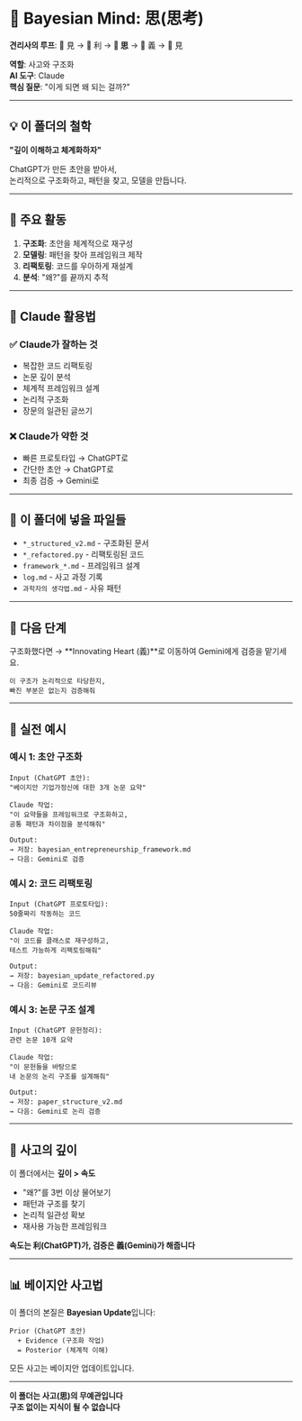 # 🐅 Bayesian Mind: 思(思考)

**견리사의 루프**: 👾 見 → 🐙 利 → **🐅 思** → 🐢 義 → 👾 見

**역할**: 사고와 구조화  
**AI 도구**: Claude  
**핵심 질문**: "이게 되면 왜 되는 걸까?"

---

## 💡 이 폴더의 철학

**"깊이 이해하고 체계화하자"**

ChatGPT가 만든 초안을 받아서,  
논리적으로 구조화하고, 패턴을 찾고, 모델을 만듭니다.

---

## 📝 주요 활동

1. **구조화**: 초안을 체계적으로 재구성
2. **모델링**: 패턴을 찾아 프레임워크 제작
3. **리팩토링**: 코드를 우아하게 재설계
4. **분석**: "왜?"를 끝까지 추적

---

## 🎯 Claude 활용법

### ✅ Claude가 잘하는 것
- 복잡한 코드 리팩토링
- 논문 깊이 분석
- 체계적 프레임워크 설계
- 논리적 구조화
- 장문의 일관된 글쓰기

### ❌ Claude가 약한 것
- 빠른 프로토타입 → ChatGPT로
- 간단한 초안 → ChatGPT로
- 최종 검증 → Gemini로

---

## 📂 이 폴더에 넣을 파일들

- `*_structured_v2.md` - 구조화된 문서
- `*_refactored.py` - 리팩토링된 코드
- `framework_*.md` - 프레임워크 설계
- `log.md` - 사고 과정 기록
- `과학자의 생각법.md` - 사유 패턴

---

## 🔄 다음 단계

구조화했다면 → **Innovating Heart (義)**로 이동하여 Gemini에게 검증을 맡기세요.

```
이 구조가 논리적으로 타당한지,
빠진 부분은 없는지 검증해줘
```

---

## 🎨 실전 예시

### 예시 1: 초안 구조화
```
Input (ChatGPT 초안):
"베이지안 기업가정신에 대한 3개 논문 요약"

Claude 작업:
"이 요약들을 프레임워크로 구조화하고,
공통 패턴과 차이점을 분석해줘"

Output:
→ 저장: bayesian_entrepreneurship_framework.md
→ 다음: Gemini로 검증
```

### 예시 2: 코드 리팩토링
```
Input (ChatGPT 프로토타입):
50줄짜리 작동하는 코드

Claude 작업:
"이 코드를 클래스로 재구성하고,
테스트 가능하게 리팩토링해줘"

Output:
→ 저장: bayesian_update_refactored.py
→ 다음: Gemini로 코드리뷰
```

### 예시 3: 논문 구조 설계
```
Input (ChatGPT 문헌정리):
관련 논문 10개 요약

Claude 작업:
"이 문헌들을 바탕으로
내 논문의 논리 구조를 설계해줘"

Output:
→ 저장: paper_structure_v2.md
→ 다음: Gemini로 논리 검증
```

---

## 🧠 사고의 깊이

이 폴더에서는 **깊이 > 속도**

- "왜?"를 3번 이상 물어보기
- 패턴과 구조를 찾기
- 논리적 일관성 확보
- 재사용 가능한 프레임워크

**속도는 利(ChatGPT)가, 검증은 義(Gemini)가 해줍니다**

---

## 📊 베이지안 사고법

이 폴더의 본질은 **Bayesian Update**입니다:

```
Prior (ChatGPT 초안) 
  + Evidence (구조화 작업)
  = Posterior (체계적 이해)
```

모든 사고는 베이지안 업데이트입니다.

---

**이 폴더는 사고(思)의 무예관입니다**  
**구조 없이는 지식이 될 수 없습니다**
